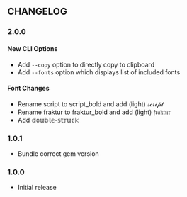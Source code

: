 ## CHANGELOG

### 2.0.0
#### New CLI Options
- Add `--copy` option to directly copy to clipboard
- Add `--fonts` option which displays list of included fonts

#### Font Changes
- Rename script to script_bold and add (light) 𝓈𝒸𝓇𝒾𝓅𝓉
- Rename fraktur to fraktur_bold and add (light) 𝔣𝔯𝔞𝔨𝔱𝔲𝔯
- Add 𝕕𝕠𝕦𝕓𝕝𝕖-𝕤𝕥𝕣𝕦𝕔𝕜

### 1.0.1
- Bundle correct gem version

### 1.0.0
- Initial release

